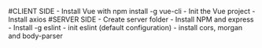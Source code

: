 #CLIENT SIDE 
    - Install Vue with npm install -g vue-cli
    - Init the Vue project
    - Install axios
#SERVER SIDE
    - Create server folder
    - Install NPM and express
    - Install -g eslint
    - init eslint (default configuration)
    - install cors, morgan and body-parser
